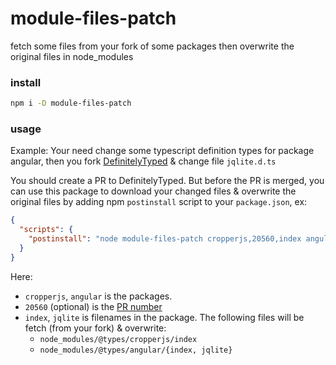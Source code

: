 # module-files-patch

fetch some files from your fork of some packages then overwrite the original files in node_modules

### install
```bash
npm i -D module-files-patch
```

### usage
Example:
Your need change some typescript definition types for package angular,
then you fork [DefinitelyTyped](https://github.com/DefinitelyTyped/DefinitelyTyped) & change file `jqlite.d.ts`

You should create a PR to DefinitelyTyped.
But before the PR is merged, you can use this package to download your changed files & overwrite the original files by
adding npm `postinstall` script to your `package.json`, ex:
```json
{
  "scripts": {
    "postinstall": "node module-files-patch cropperjs,20560,index angular,index,jqlite"
  }
}
```

Here:
+ `cropperjs`, `angular` is the packages.
+ `20560` (optional) is the [PR number](https://github.com/DefinitelyTyped/DefinitelyTyped/pull/20560)
+ `index`, `jqlite` is filenames in the package. The following files will be fetch (from your fork) & overwrite:
    + `node_modules/@types/cropperjs/index`
    + `node_modules/@types/angular/{index, jqlite}`
